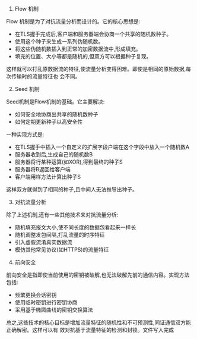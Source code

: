 1. Flow 机制

Flow 机制是为了对抗流量分析而设计的。它的核心思想是:

- 在TLS握手完成后,客户端和服务器端会协商一个共享的随机数种子。
- 使用这个种子来生成一系列伪随机数。
- 将这些伪随机数插入到正常的加密数据流中,形成填充。
- 填充的位置、大小等都是随机的,但双方可以根据种子复现。

这样就可以打乱原数据流的特征,使流量分析变得困难。即使是相同的原始数据,每次传输时的流量特征也 会不同。

2. Seed 机制

Seed机制是Flow机制的基础。它主要解决:

- 如何安全地协商出共享的随机数种子
- 如何定期更新种子以高安全性

一种实现方式是:

- 在TLS握手中插入一个自定义的扩展字段户端在这个字段中放入一个随机数A
- 服务器收到后,生成自己的随机数B
- 服务器将行某种运算(如XOR),得到最终的种子S
- 服务器将B返回给客户端
- 客户端用样方法计算出种子S

这样双方就得到了相同的种子,且中间人无法推导出种子。

3. 对抗流量分析

除了上述机制,还有一些其他技术来对抗流量分析:

- 随机填充报文大小,使不同长度的数据包看起来一样长
- 随机调整发包间隔,打乱流量的时序特征
- 引入虚假流淆真实数据流
- 模仿其他常见协议(如HTTPS)的流量特征

4. 前向安全

前向安全是指即使当前使用的密钥被破解,也无法破解先前的通信内容。实现方法包括:

- 频繁更换会话密钥
- 使用临时密钥进行密钥协商
- 采用基于椭圆曲线的密钥交换算法

总之,这些技术的核心目标是增加流量特征的随机性和不可预测性,同证通信双方能正确解密。这样可以有 效对抗基于流量特征的检测和封锁。文件写入完成
